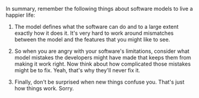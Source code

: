 In summary, remember the following things about software models to live a happier life:

1. The model defines what the software can do and to a large extent exactly how it does it. It's very hard to work around mismatches between the model and the features that you might like to see.

2. So when you are angry with your software's limitations, consider what model mistakes the developers might have made that keeps them from making it work right. Now think about how complicated those mistakes might be to fix. Yeah, that's why they'll never fix it.

3. Finally, don't be surprised when new things confuse you. That's just how things work. Sorry.
